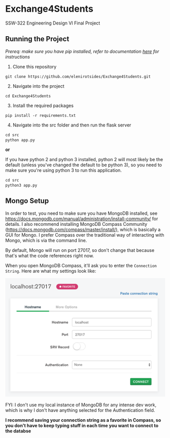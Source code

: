 # Exchange4Students

SSW-322 Engineering Design VI Final Project

## Running the Project

_Prereq: make sure you have pip installed, refer to documentation [here](https://pypi.org/project/pip/) for instructions_

1. Clone this repository

```
git clone https://github.com/elenirotsides/Exchange4Students.git
```

2. Navigate into the project

```
cd Exchange4Students
```

3. Install the required packages

```
pip install -r requirements.txt
```

4. Navigate into the src folder and then run the flask server

```
cd src
python app.py
```

**or**

If you have python 2 and python 3 installed, python 2 will most likely be the default (unless you've changed the default to be python 3), so you need to make sure you're using python 3 to run this application.

```
cd src
python3 app.py
```

## Mongo Setup

In order to test, you need to make sure you have MongoDB installed, see https://docs.mongodb.com/manual/administration/install-community/ for details. I also recommend installing MongoDB Compass Community (https://docs.mongodb.com/compass/master/install/), which is basically a GUI for Mongo. I prefer Compass over the traditional way of interacting with Mongo, which is via the command line.

By default, Mongo will run on port 27017, so don't change that because that's what the code references right now.

When you open MongoDB Compass, it'll ask you to enter the `Connection String`. Here are what my settings look like:

![Mongo settings](mongo.png)

FYI: I don't use my local instance of MongoDB for any intense dev work, which is why I don't have anything selected for the Authentication field.

**I recommend saving your connection string as a favorite in Compass, so you don't have to keep typing stuff in each time you want to connect to the databse**
